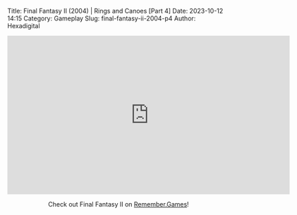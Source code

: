 Title: Final Fantasy II (2004) | Rings and Canoes [Part 4]
Date: 2023-10-12 14:15
Category: Gameplay
Slug: final-fantasy-ii-2004-p4
Author: Hexadigital

<center><iframe src="https://www.youtube.com/embed/UI39sapw3Ko?feature=oembed" allow="accelerometer; autoplay; encrypted-media; gyroscope; picture-in-picture" width="640" height="360" frameborder="0"></iframe>

Check out Final Fantasy II on [Remember.Games](https://remember.games/game/6866/final-fantasy-i-ii-dawn-of-souls/)!</center>
